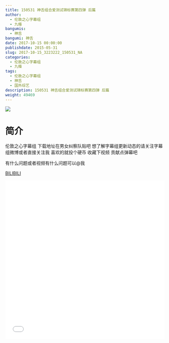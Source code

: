 ```yaml
---
title: 150531 神舌组合爱测试锦标赛第四弹 后篇
author: 
  - 伦敦之心字幕组
  - 九條
bangumis: 
  - 神舌
bangumi: 神舌
date: 2017-10-15 00:00:00
publishdate: 2015-05-31
slug: 2017-10-15_3223222_150531_NA
categories: 
  - 伦敦之心字幕组
  - 九條
tags: 
  - 伦敦之心字幕组
  - 神舌
  - 国外综艺
description: 150531 神舌组合爱测试锦标赛第四弹 后篇
weight: 49469
---
```


![](https://i.imgur.com/xl8yruw.jpg)

# 简介  
伦敦之心字幕组 下载地址在男女纠察队贴吧 想了解字幕组更新动态的请关注字幕组微博或者直接关注我 喜欢的就投个硬币 收藏下视频 贡献点弹幕吧
有什么问题或者视频有什么问题可以@我

  [BILIBILI](https://www.bilibili.com/video/av3223222/)


  <iframe src="//www.bilibili.com/html/html5player.html?cid=5083682&aid=3223222" width="100%" height="500" frameborder="0" allowfullscreen="allowfullscreen"></iframe>
